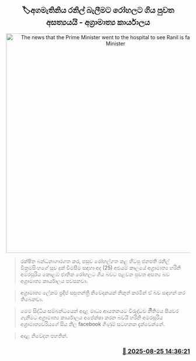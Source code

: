 <p align='center'><b><h2 align='center' title='The news that the Prime Minister went to the hospital to see Ranil is false - Prime Minister's Office'>🏷අගමැතිනිය රනිල් බැලීම​ට රෝහලට ගිය පුවත අසත්‍යයයි - අග්‍රාමාත්‍ය කාර්යාලය</h2></b></p>
<p align='center'><img src='https://helakuru.sgp1.cdn.digitaloceanspaces.com/esana/images/lib/harini-pm-2893.jpg' width='600' alt='The news that the Prime Minister went to the hospital to see Ranil is false - Prime Minister's Office'></p>

> රක්ෂිත බන්ධනාගාරගත කර, පසුව රෝහල්ගත කළ හිටපු ජනපති රනිල් වික්‍රමසිංහගේ සුව දුක් විමසීම සඳහා අද (25) අළුයම් කාලයේ අග්‍රාමාත්‍ය හරිනි අමරසූරිය කොළඹ ජාතික රෝහලට ගිය බවට පළවන පුවත අසත්‍ය බව අග්‍රාමාත්‍ය කාර්යාලය පවසනවා.

> අග්‍රාමාත්‍ය ලේකම් ප්‍රදීප් සපුතන්ත්‍රී නිවේදනයක් නිකුත් කරමින් ඒ බව සඳහන් කර තිබෙනවා.

> මෙම සිද්ධිය සම්බන්ධයෙන් අදාළ මාධ්‍ය ආයතනයට විරුද්ධව නිීතිමය පියවර ගැනීම‍ට අග්‍රාමාත්‍ය කාර්යාලය අපේක්ෂා කරන බවයි හරිනි අමරසූරිය අග්‍රාමාත්‍යවරිය​ගේ සිය නිල facebook ගිණුම් සටහනක දැක්වෙන්නේ.

> අදාළ නිවේදන පහතින්.‍ 



<h3 align='right'><a href='https://www.helakuru.lk/esana/p/113033/'>📅 2025-08-25 14:36:21</a></h3>
